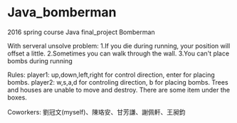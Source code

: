 # Java_bomberman
2016 spring course
Java final_project Bomberman

With serveral unsolve problem:
1.If you die during running, your position will offset a little.
2.Sometimes you can walk through the wall.
3.You can't place bombs during running

Rules:
player1: up,down,left,right for control direction, enter for placing bombs.
player2: w,s,a,d for controling direction, b for placing bombs.
Trees and houses are unable to move and destroy.
There are some item under the boxes.

Coworkers:
劉冠文(myself)、陳珞安、甘芳謙、謝佩軒、王昶鈞
